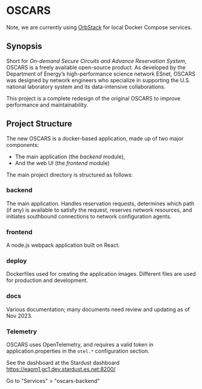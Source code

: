 # OSCARS

Note, we are currently using [OrbStack](https://orbstack.dev) for local Docker Compose services.

## Synopsis
Short for *On-demand Secure Circuits and Advance Reservation System*, OSCARS is  a freely available open-source product. As developed by the Department of Energy’s high-performance science network ESnet, OSCARS was designed by network engineers who specialize in supporting the U.S. national laboratory system and its data-intensive collaborations. 

This project is a complete redesign of the original OSCARS to improve performance and maintainability. 

## Project Structure
The new OSCARS is a docker-based application, made up of two major components: 
 * The main application (the *backend* module), 
 * And the web UI (the *frontend* module)

The main project directory is structured as follows:

### backend
The main application. Handles reservation requests, determines which path (if any) is available to satisfy the request, reserves network resources, and initiates southbound connections to network configuration agents.

### frontend
A node.js webpack application built on React. 

### deploy
Dockerfiles used for creating the application images. Different files are used for production and development.

### docs
Various documentation; many documents need review and updating as of Nov 2023.


### Telemetry 

OSCARS uses OpenTelemetry, and requires a valid token in application.properties in the `otel.*` configuration section.

See the dashboard at the Stardust dashboard https://eapm1.gc1.dev.stardust.es.net:8200/

Go to "Services" > "oscars-backend"